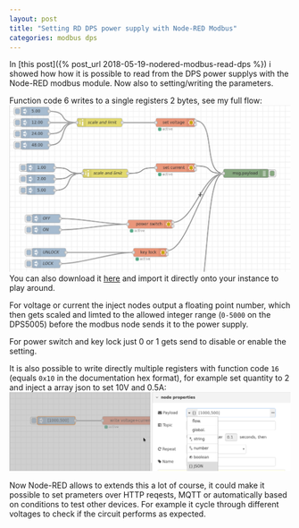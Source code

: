```yaml
---
layout: post
title: "Setting RD DPS power supply with Node-RED Modbus"
categories: modbus dps
---
```

In [this post]({% post_url 2018-05-19-nodered-modbus-read-dps %}) i showed how how it is possible to read from the DPS power supplys with the Node-RED modbus module. Now also to setting/writing the parameters.

Function code 6 writes to a single registers 2 bytes, see my full flow:
![node red flow screenshot](/assets/dps-modbus-nodered/write-single.png)
You can also download it [here](/assets/dps-modbus-nodered/write.json) and import it directly onto your instance to play around.

For voltage or current the inject nodes output a floating point number, which then gets scaled and limted to the allowed integer range (`0-5000` on the DPS5005) before the modbus node sends it to the power supply.

For power switch and key lock just 0 or 1 gets send to disable or enable the setting.

It is also possible to write directly multiple registers with function code `16` (equals `0x10` in the documentation hex format), for example set quantity to 2 and inject a array json to set 10V and 0.5A:
![node red flow screenshot](/assets/dps-modbus-nodered/write-2.png)

Now Node-RED allows to extends this a lot of course, it could make it possible to set prameters over HTTP reqests, MQTT or automatically based on conditions to test other devices. For example it cycle through different voltages to check if the circuit performs as expected.
